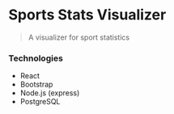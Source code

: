# Sports Stats Visualizer

> A visualizer for sport statistics

### Technologies
- React
- Bootstrap
- Node.js (express)
- PostgreSQL
